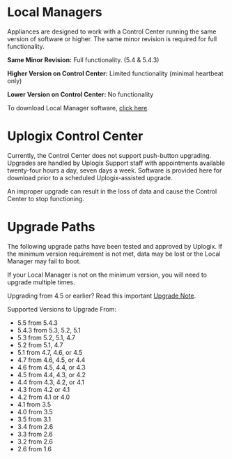 <!-- 5.4 -->

# Local Managers

Appliances are designed to work with a Control Center running the same version of software or higher. The same minor revision is required for full functionality.

**Same Minor Revision:** Full functionality. (5.4 & 5.4.3)

**Higher Version on Control Center:** Limited functionality (minimal heartbeat only)

**Lower Version on Control Center:** No functionality

To download Local Manager software, [click here](/support/account/).

# Uplogix Control Center

Currently, the Control Center does not support push-button upgrading. Upgrades are handled by Uplogix Support staff with appointments available twenty-four hours a day, seven days a week. Software is provided here for download prior to a scheduled Uplogix-assisted upgrade.

<div class='danger' />An improper upgrade can result in the loss of data and cause the Control Center to stop functioning.</div>

# Upgrade Paths

The following upgrade paths have been tested and approved by Uplogix. If the minimum version requirement is not met, data may be lost or the Local Manager may fail to boot.

<div class='warning' />If your Local Manager is not on the minimum version, you will need to upgrade multiple times.</div>

Upgrading from 4.5 or earlier? Read this important [Upgrade Note](https://uplogix.com/docs/knowledge-base/software/upgrade-notes-4.6).

Supported Versions to Upgrade From:

* 5.5 from 5.4.3
* 5.4.3 from 5.3, 5.2, 5.1
* 5.3 from 5.2, 5.1, 4.7
* 5.2 from 5.1, 4.7
* 5.1 from 4.7, 4.6, or 4.5
* 4.7 from 4.6, 4.5, or 4.4
* 4.6 from 4.5, 4.4, or 4.3
* 4.5 from 4.4, 4.3, or 4.2
* 4.4 from 4.3, 4.2, or 4.1
* 4.3 from 4.2 or 4.1
* 4.2 from 4.1 or 4.0
* 4.1 from 3.5
* 4.0 from 3.5
* 3.5 from 3.1
* 3.4 from 2.6
* 3.3 from 2.6
* 3.2 from 2.6
* 2.6 from 1.6